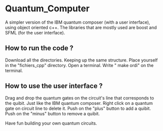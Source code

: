 # Quantum_Computer
A simpler version of the IBM quantum composer (with a user interface), using object oriented c++. 
The libraries that are mostly used are boost and SFML (for the user interface).

## How to run the code ? 
Download all the directories. Keeping up the same structure. 
Place yourself in the "fichiers_cpp" directory. 
Open a terminal.
Write " make ordi" on the terminal.


## How to use the user interface ?
Drag and drop the quantum gates on the circuit's line that corresponds to the quibit. Just like the IBM quantum composer. 
Right click on a quantum gate on circuit line to delete it. 
Push on the "plus" button to add a quibit. Push on the "minus" button to remove a quibit. 


Have fun building your own quantum circuits. 
